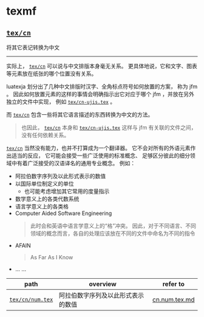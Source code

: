 # texmf

## [`tex/cn`](tex/cn)

将其它表记转换为中文

---

实际上，
[`tex/cn`](tex/cn)
可以说与中文排版本身毫无关系。
更具体地说，它和文字、图表等元素放在纸张的哪个位置没有关系。

luatexja 划分出了几种中文排版时汉字、全角标点符号如何放置的方案， 称为 jfm 。
因此如何放置元素的这样的事情会明确指示出它对应于哪个 jfm ，并放在另外独立的文件中实现，
例如 [`tex/cn-ujis.tex`](tex/cn-ujis.tex) 。

而 [`tex/cn`](tex/cn) 包含一些将其它语言描述的东西转换为中文的方法。

> 也因此， [`tex/cn`](tex/cn) 本身和 [`tex/cn-ujis.tex`](tex/cn-ujis.tex)
> 这样与 jfm 有关联的文件之间，没有任何依赖关系。

[`tex/cn`](tex/cn) 当然没有能力，也并不打算成为一个翻译器。
它不会对所有的外语元素作出适当的反应，
它可能会接受一些广泛使用的标准概念、
足够区分彼此的细分领域中有着广泛接受的汉语译名的通用专业概念。
例如：
- 阿拉伯数字序列及以此形式表示的数值
- 以国际单位制定义的单位
	- 也可能考虑增加其它常用的度量指示
- 数学意义上的各类代数系统
- 语言学意义上的各类格
- Computer Aided Software Engineering
	> 此时会和英语中语言学意义上的“格”冲突。
	> 因此，对于不同语言、不同领域的概念而言，各自的处理应该放在不同的文件中命名为不同的指令
- AFAIN
	> As Far As I Know
- ... ...

| path | overview | refer to |
| - | - | - |
| [`tex/cn/num.tex`](tex/cn/num.tex) | 阿拉伯数字序列及以此形式表示的数值 | [cn.num.tex.md](cn.num.tex.md) |
